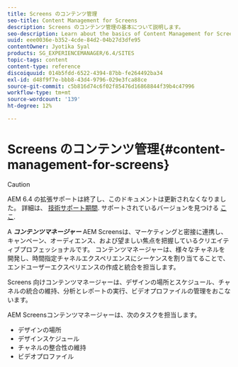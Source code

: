 ```yaml
---
title: Screens のコンテンツ管理
seo-title: Content Management for Screens
description: Screens のコンテンツ管理の基本について説明します。
seo-description: Learn about the basics of Content Management for Screens.
uuid: eee0036e-b352-4cde-84d2-04b27d3dfe95
contentOwner: Jyotika Syal
products: SG_EXPERIENCEMANAGER/6.4/SITES
topic-tags: content
content-type: reference
discoiquuid: 014b5fdd-6522-4394-87bb-fe264492ba34
exl-id: d48f9f7e-bbb8-43d4-9796-029e3fca88ce
source-git-commit: c5b816d74c6f02f85476d16868844f39b4c47996
workflow-type: tm+mt
source-wordcount: '139'
ht-degree: 12%

---
```


# Screens のコンテンツ管理{#content-management-for-screens}

>[!CAUTION]
>
>AEM 6.4 の拡張サポートは終了し、このドキュメントは更新されなくなりました。 詳細は、 [技術サポート期間](https://helpx.adobe.com/jp/support/programs/eol-matrix.html). サポートされているバージョンを見つける [ここ](https://experienceleague.adobe.com/docs/?lang=ja).

A ***コンテンツマネージャー*** AEM Screensは、マーケティングと密接に連携し、キャンペーン、オーディエンス、および望ましい焦点を把握しているクリエイティブプロフェッショナルです。 コンテンツマネージャーは、様々なチャネルを開発し、時間指定チャネルエクスペリエンスにシーケンスを割り当てることで、エンドユーザーエクスペリエンスの作成と統合を担当します。

Screens 向けコンテンツマネージャーは、デザインの場所とスケジュール、チャネルの統合の維持、分析とレポートの実行、ビデオプロファイルの管理をおこないます。

AEM Screensコンテンツマネージャーは、次のタスクを担当します。

* デザインの場所
* デザインスケジュール
* チャネルの整合性の維持
* ビデオプロファイル
